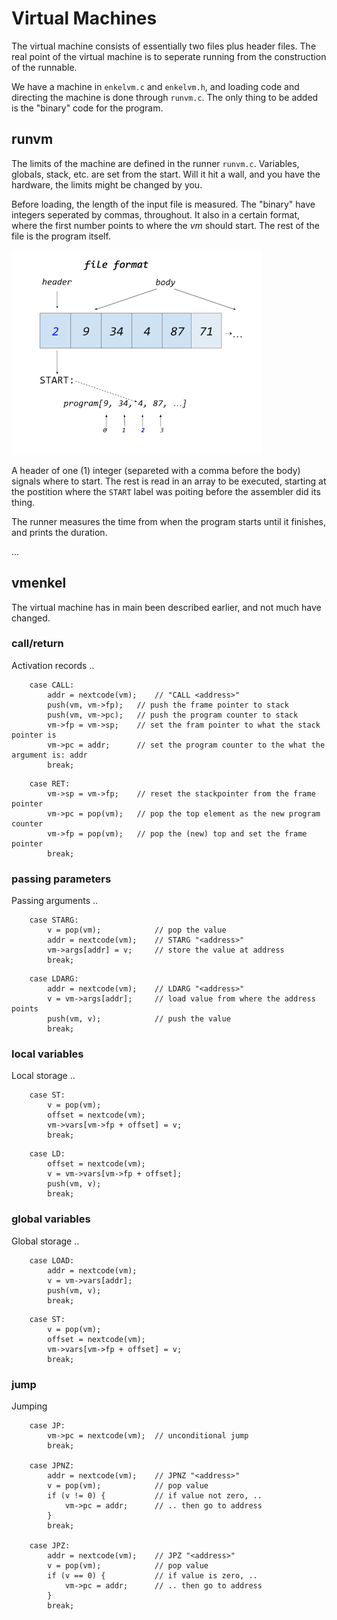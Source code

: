 # Virtual Machines

The virtual machine consists of essentially two files plus header files. The real
point of the virtual machine is to seperate running from the construction of the
runnable.

We have a machine in `enkelvm.c` and `enkelvm.h`, and loading code and directing
the machine is done through `runvm.c`. The only thing to be added is the "binary"
code for the program.


## runvm

The limits of the machine are defined in the runner `runvm.c`. Variables, globals, 
stack, etc. are set from the start. Will it hit a wall, and you have the hardware,
the limits might be changed by you.

Before loading, the length of the input file is measured. The "binary" have integers
seperated by commas, throughout. It also in a certain format, where the first number
points to where the *vm* should start. The rest of the file is the program itself.

![File format for enkel/0](../assets/images/fileformat.png)

A header of one (1) integer (separeted with a comma before the body) signals
where to start. The rest is read in an array to be executed, starting at the
postition where the `START` label was poiting before the assembler did its thing.

The runner measures the time from when the program starts until it finishes, and
prints the duration.

...


## vmenkel

The virtual machine has in main been described earlier, and not much have changed.






### call/return

Activation records ..

```
	case CALL:
		addr = nextcode(vm);	// "CALL <address>"
		push(vm, vm->fp);	// push the frame pointer to stack
		push(vm, vm->pc);	// push the program counter to stack
		vm->fp = vm->sp;	// set the fram pointer to what the stack pointer is
		vm->pc = addr;		// set the program counter to the what the argument is: addr
		break;
```


```
	case RET:
		vm->sp = vm->fp;	// reset the stackpointer from the frame pointer
		vm->pc = pop(vm);	// pop the top element as the new program counter
		vm->fp = pop(vm);	// pop the (new) top and set the frame pointer
		break;
```


### passing parameters

Passing arguments ..

```
	case STARG:
		v = pop(vm);			// pop the value
		addr = nextcode(vm);	// STARG "<address>"
		vm->args[addr] = v;		// store the value at address
		break;
```

```
	case LDARG:
		addr = nextcode(vm);	// LDARG "<address>"
		v = vm->args[addr];		// load value from where the address points
		push(vm, v);			// push the value
		break;
```

### local variables

Local storage ..

```
	case ST:
		v = pop(vm);
		offset = nextcode(vm);
		vm->vars[vm->fp + offset] = v;
		break;
```

```
	case LD:
		offset = nextcode(vm);
		v = vm->vars[vm->fp + offset];
		push(vm, v);
		break;
```

### global variables

Global storage ..

```
	case LOAD:
		addr = nextcode(vm);
		v = vm->vars[addr];
		push(vm, v);
		break;
```

```
	case ST:
		v = pop(vm);
		offset = nextcode(vm);
		vm->vars[vm->fp + offset] = v;
		break;
```

### jump

Jumping

```
	case JP:
		vm->pc = nextcode(vm);	// unconditional jump
		break;

	case JPNZ:
		addr = nextcode(vm);	// JPNZ "<address>"
		v = pop(vm);			// pop value
		if (v != 0) {			// if value not zero, ..
			vm->pc = addr;		// .. then go to address
		}
		break;

	case JPZ:
		addr = nextcode(vm);	// JPZ "<address>"
		v = pop(vm);			// pop value
		if (v == 0) {			// if value is zero, ..
			vm->pc = addr;		// .. then go to address
		}
		break;
```

